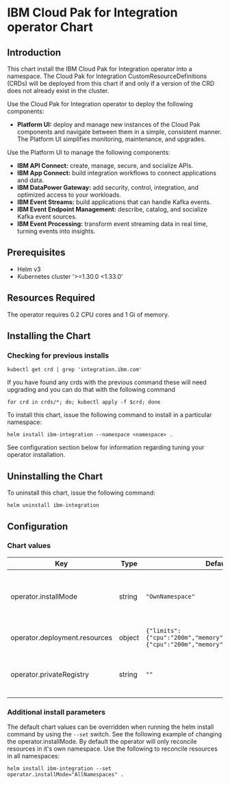 # IBM Cloud Pak for Integration operator Chart

## Introduction

This chart install the IBM Cloud Pak for Integration operator into a namespace. The Cloud Pak for Integration CustomResourceDefinitions (CRDs) will be deployed from this chart if and only if a version of the CRD does not already exist in the cluster.

Use the Cloud Pak for Integration operator to deploy the following components:
- **Platform UI:** deploy and manage new instances of the Cloud Pak components and navigate between them in a simple, consistent manner. The Platform UI simplifies monitoring, maintenance, and upgrades.

Use the Platform UI to manage the following components:
- **IBM API Connect:** create, manage, secure, and socialize APIs.
- **IBM App Connect:** build integration workflows to connect applications and data.
- **IBM DataPower Gateway:** add security, control, integration, and optimized access to your workloads.
- **IBM Event Streams:** build applications that can handle Kafka events.
- **IBM Event Endpoint Management:** describe, catalog, and socialize Kafka event sources.
- **IBM Event Processing:** transform event streaming data in real time, turning events into insights.


## Prerequisites

- Helm v3
- Kubernetes cluster '>=1.30.0 <1.33.0'

## Resources Required

The operator requires 0.2 CPU cores and 1 Gi of memory.

## Installing the Chart
### Checking for previous installs

```
kubectl get crd | grep 'integration.ibm.com'
```

If you have found any crds with the previous command these will need upgrading and you can do that with the following command

```
for crd in crds/*; do; kubectl apply -f $crd; done
```

To install this chart, issue the following command to install in a particular namespace:

```
helm install ibm-integration --namespace <namespace> .
```

See configuration section below for information regarding tuning your operator installation.

## Uninstalling the Chart

To uninstall this chart, issue the following command:

```
helm uninstall ibm-integration
```

## Configuration
### Chart values

| Key | Type | Default | Description |
|-----|------|---------|-------------|
| operator.installMode | string | `"OwnNamespace"` | installMode for the operator to determine at what scope it operates (OwnNamespace|AllNamespaces) |
| operator.deployment.resources | object | `{"limits":{"cpu":"200m","memory":"1Gi"},"requests":{"cpu":"200m","memory":"1Hi"}}` | Resource limits to apply to the operator pod |
| operator.privateRegistry | string | `""` | Private registry override to allow users to pull from alternative private registries |

### Additional install parameters

The default chart values can be overridden when running the helm install command by using the `--set` switch. See the following example of changing the operator.installMode. By default the operator will only reconcile resources in it's own namespace. Use the following to reconcile resources in all namespaces:
```
helm install ibm-integration --set operator.installMode="AllNamespaces" .
```
